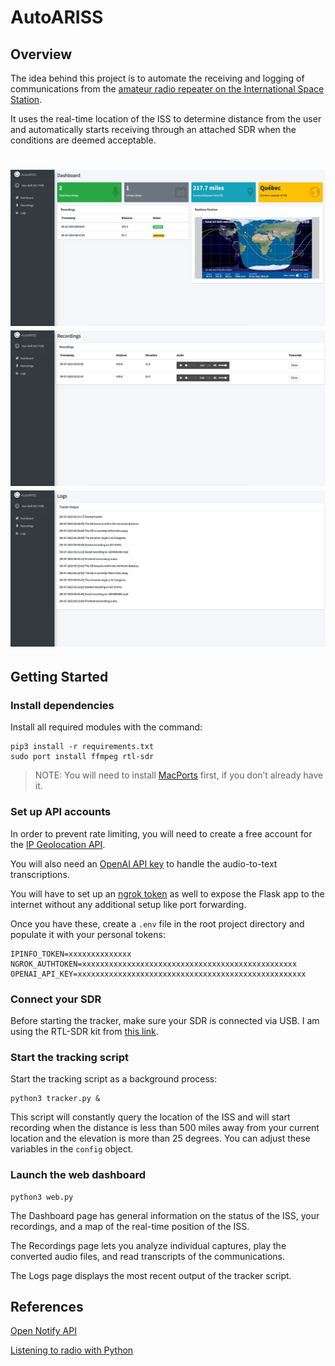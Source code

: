 # AutoARISS
## Overview
The idea behind this project is to automate the receiving and logging of communications from the [amateur radio repeater on the International Space Station](https://www.ariss.org/).

It uses the real-time location of the ISS to determine distance from the user and automatically starts receiving through an attached SDR when the conditions are deemed acceptable.

<h1 align="center">
  <img src="https://github.com/Un1xG0d/AutoARISS/blob/master/images/screenshot_dashboard.png">
  <br>
  <img src="https://github.com/Un1xG0d/AutoARISS/blob/master/images/screenshot_recordings.png">
  <br>
  <img src="https://github.com/Un1xG0d/AutoARISS/blob/master/images/screenshot_logs.png">
</h1>

## Getting Started
### Install dependencies
Install all required modules with the command:
```
pip3 install -r requirements.txt
sudo port install ffmpeg rtl-sdr
```

> NOTE: You will need to install [MacPorts](https://www.macports.org/install.php) first, if you don’t already have it.

### Set up API accounts
In order to prevent rate limiting, you will need to create a free account for the [IP Geolocation API](https://ipinfo.io/products/ip-geolocation-api).

You will also need an [OpenAI API key](https://openai.com/blog/openai-api) to handle the audio-to-text transcriptions.

You will have to set up an [ngrok token](https://ngrok.com/) as well to expose the Flask app to the internet without any additional setup like port forwarding.

Once you have these, create a `.env` file in the root project directory and populate it with your personal tokens:
```
IPINFO_TOKEN=xxxxxxxxxxxxxx
NGROK_AUTHTOKEN=xxxxxxxxxxxxxxxxxxxxxxxxxxxxxxxxxxxxxxxxxxxxxxxx
OPENAI_API_KEY=xxxxxxxxxxxxxxxxxxxxxxxxxxxxxxxxxxxxxxxxxxxxxxxxxxx
```

### Connect your SDR
Before starting the tracker, make sure your SDR is connected via USB. I am using the RTL-SDR kit from [this link](https://a.co/d/3p9rCar).

### Start the tracking script
Start the tracking script as a background process:
```
python3 tracker.py &
```

This script will constantly query the location of the ISS and will start recording when the distance is less than 500 miles away from your current location and the elevation is more than 25 degrees. You can adjust these variables in the `config` object.

### Launch the web dashboard
```
python3 web.py
```

The Dashboard page has general information on the status of the ISS, your recordings, and a map of the real-time position of the ISS.

The Recordings page lets you analyze individual captures, play the converted audio files, and read transcripts of the communications.

The Logs page displays the most recent output of the tracker script.

## References
[Open Notify API](http://api.open-notify.org/)

[Listening to radio with Python](https://epxx.co/artigos/pythonfm_en.html)
